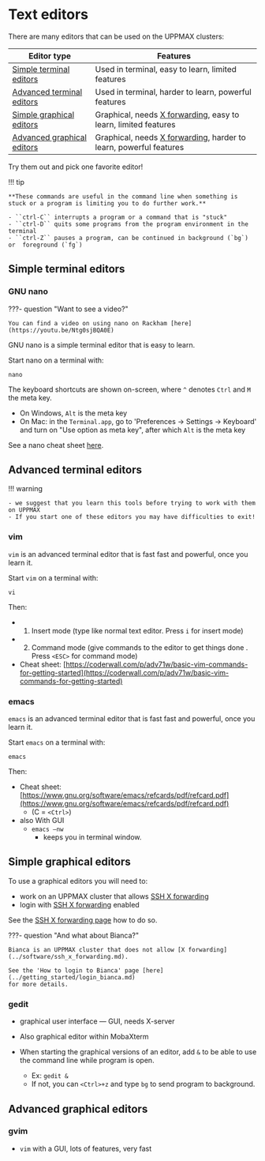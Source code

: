 # Text editors

There are many editors that can be used on the UPPMAX clusters:

Editor type                                                 |Features
------------------------------------------------------------|-----------------------------------------------------
[Simple terminal editors](#simple-terminal-editors)         |Used in terminal, easy to learn, limited features
[Advanced terminal editors](#advanced-terminal-editors)     |Used in terminal, harder to learn, powerful features
[Simple graphical editors](#simple-graphical-editors)       |Graphical, needs [X forwarding](../software/ssh_x_forwarding.md), easy to learn, limited features
[Advanced graphical editors](#advanced-graphical-editors)   |Graphical, needs [X forwarding](../software/ssh_x_forwarding.md), harder to learn, powerful features

Try them out and pick one favorite editor!

!!! tip

    **These commands are useful in the command line when something is stuck or a program is limiting you to do further work.**

    - ``ctrl-C`` interrupts a program or a command that is "stuck"
    - ``ctrl-D`` quits some programs from the program environment in the terminal
    - ``ctrl-Z`` pauses a program, can be continued in background (`bg`) or  foreground (`fg`)

## Simple terminal editors

### GNU nano

???- question "Want to see a video?"

    You can find a video on using nano on Rackham [here](https://youtu.be/Ntg0sjBQA0E)

GNU nano is a simple terminal editor that is easy to learn.

Start nano on a terminal with:

```
nano
```

The keyboard shortcuts are shown on-screen,
where `^` denotes `Ctrl` and `M` the meta key.

- On Windows, `Alt` is the meta key
- On Mac: in the `Terminal.app`, go to 'Preferences -> Settings -> Keyboard'
  and turn on "Use option as meta key", after which `Alt` is the meta key

See a nano cheat sheet [here](https://www.nano-editor.org/dist/latest/cheatsheet.html).

## Advanced terminal editors

!!! warning

    - we suggest that you learn this tools before trying to work with them on UPPMAX
    - If you start one of these editors you may have difficulties to exit!

### vim

`vim` is an advanced terminal editor that is fast fast and powerful, once you learn it.

Start `vim` on a terminal with:

```
vi
```

Then:

- 1. Insert mode (type like normal text editor. Press ``i`` for insert mode)
- 2. Command mode (give commands to the editor to get things done . Press `<ESC>` for command mode)
- Cheat sheet: [https://coderwall.com/p/adv71w/basic-vim-commands-for-getting-started](https://coderwall.com/p/adv71w/basic-vim-commands-for-getting-started)

### emacs

`emacs` is an advanced terminal editor that is fast fast and powerful, once you learn it.

Start `emacs` on a terminal with:

```
emacs
```

Then:

- Cheat sheet: [https://www.gnu.org/software/emacs/refcards/pdf/refcard.pdf](https://www.gnu.org/software/emacs/refcards/pdf/refcard.pdf)
  - (C = `<Ctrl>`)
- also With GUI
  - ``emacs –nw``
    - keeps you in terminal window.

## Simple graphical editors

To use a graphical editors you will need to:

- work on an UPPMAX cluster that allows [SSH X forwarding](../software/ssh_x_forwarding.md)
- login with [SSH X forwarding](../software/ssh_x_forwarding.md) enabled

See the [SSH X forwarding page](../software/ssh_x_forwarding.md) how to do so.

???- question "And what about Bianca?"

    Bianca is an UPPMAX cluster that does not allow [X forwarding](../software/ssh_x_forwarding.md).

    See the 'How to login to Bianca' page [here](../getting_started/login_bianca.md)
    for more details.

### gedit

- graphical user interface — GUI, needs X-server
- Also graphical editor within MobaXterm

- When starting the graphical versions of an editor, add ``&`` to be able to use the command line while program is open.
  - Ex: `gedit &`
  - If not, you can `<Ctrl>+z` and type `bg` to send program to background.

## Advanced graphical editors

### gvim

- ``vim`` with a GUI, lots of features, very fast
